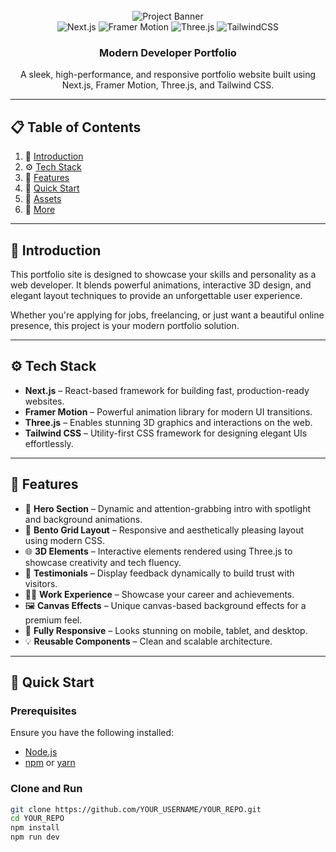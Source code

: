 <div align="center">
  <br />
  <img src="https://github.com/YOUR_USERNAME/YOUR_REPO/assets/your-banner.png" alt="Project Banner" />
  <br />

  <div>
    <img src="https://img.shields.io/badge/-Next_JS-black?style=for-the-badge&logoColor=white&logo=nextdotjs&color=000000" alt="Next.js" />
    <img src="https://img.shields.io/badge/-Framer-black?style=for-the-badge&logoColor=white&logo=framer&color=0055FF" alt="Framer Motion" />
    <img src="https://img.shields.io/badge/-Three_JS-black?style=for-the-badge&logoColor=white&logo=threedotjs&color=000000" alt="Three.js" />
    <img src="https://img.shields.io/badge/-Tailwind_CSS-black?style=for-the-badge&logoColor=white&logo=tailwindcss&color=06B6D4" alt="TailwindCSS" />
  </div>

  <h3 align="center">Modern Developer Portfolio</h3>

  <div align="center">
    A sleek, high-performance, and responsive portfolio website built using Next.js, Framer Motion, Three.js, and Tailwind CSS.
  </div>
</div>

---

## 📋 Table of Contents

1. 🤖 [Introduction](#introduction)
2. ⚙️ [Tech Stack](#tech-stack)
3. 🔋 [Features](#features)
4. 🤸 [Quick Start](#quick-start)
5. 🔗 [Assets](#assets)
6. 🚀 [More](#more)

---

## 🤖 Introduction

This portfolio site is designed to showcase your skills and personality as a web developer. It blends powerful animations, interactive 3D design, and elegant layout techniques to provide an unforgettable user experience.

Whether you're applying for jobs, freelancing, or just want a beautiful online presence, this project is your modern portfolio solution.

---

## ⚙️ Tech Stack

- **Next.js** – React-based framework for building fast, production-ready websites.
- **Framer Motion** – Powerful animation library for modern UI transitions.
- **Three.js** – Enables stunning 3D graphics and interactions on the web.
- **Tailwind CSS** – Utility-first CSS framework for designing elegant UIs effortlessly.

---

## 🔋 Features

- 🌟 **Hero Section** – Dynamic and attention-grabbing intro with spotlight and background animations.
- 🧱 **Bento Grid Layout** – Responsive and aesthetically pleasing layout using modern CSS.
- 🌐 **3D Elements** – Interactive elements rendered using Three.js to showcase creativity and tech fluency.
- 📢 **Testimonials** – Display feedback dynamically to build trust with visitors.
- 🧑‍💻 **Work Experience** – Showcase your career and achievements.
- 🖼️ **Canvas Effects** – Unique canvas-based background effects for a premium feel.
- 📱 **Fully Responsive** – Looks stunning on mobile, tablet, and desktop.
- 💡 **Reusable Components** – Clean and scalable architecture.

---

## 🤸 Quick Start

### Prerequisites

Ensure you have the following installed:

- [Node.js](https://nodejs.org/)
- [npm](https://www.npmjs.com/) or [yarn](https://yarnpkg.com/)

### Clone and Run

```bash
git clone https://github.com/YOUR_USERNAME/YOUR_REPO.git
cd YOUR_REPO
npm install
npm run dev
```
